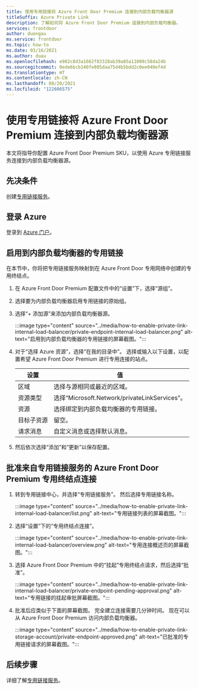 ```yaml
---
title: 使用专用链接将 Azure Front Door Premium 连接到内部负载均衡器源
titleSuffix: Azure Private Link
description: 了解如何将 Azure Front Door Premium 连接到内部负载均衡器。
services: frontdoor
author: duongau
ms.service: frontdoor
ms.topic: how-to
ms.date: 03/16/2021
ms.author: duau
ms.openlocfilehash: e902c8d3a1662f83328ab39a85a11009c58da24b
ms.sourcegitcommit: 0ede6bcb140fe805daa75d4b5bdd2c0ee040ef4d
ms.translationtype: HT
ms.contentlocale: zh-CN
ms.lasthandoff: 08/20/2021
ms.locfileid: "122606575"
---
```

# <a name="connect-azure-front-door-premium-to-an-internal-load-balancer-origin-with-private-link"></a>使用专用链接将 Azure Front Door Premium 连接到内部负载均衡器源

本文将指导你配置 Azure Front Door Premium SKU，以使用 Azure 专用链接服务连接到内部负载均衡器源。

## <a name="prerequisites"></a>先决条件

创建[专用链接服务](../../private-link/create-private-link-service-portal.md)。

## <a name="sign-in-to-azure"></a>登录 Azure

登录到 [Azure 门户](https://portal.azure.com)。

## <a name="enable-private-link-to-an-internal-load-balancer"></a>启用到内部负载均衡器的专用链接
 
在本节中，你将把专用链接服务映射到在 Azure Front Door 专用网络中创建的专用终结点。 

1. 在 Azure Front Door Premium 配置文件中的“设置”下，选择“源组”。

1. 选择要为内部负载均衡器启用专用链接的原始组。

1. 选择“+ 添加源”来添加内部负载均衡器源。

    :::image type="content" source="../media/how-to-enable-private-link-internal-load-balancer/private-endpoint-internal-load-balancer.png" alt-text="启用到内部负载均衡器的专用链接的屏幕截图。":::

1. 对于“选择 Azure 资源”，选择“在我的目录中”。 选择或输入以下设置，以配置希望 Azure Front Door Premium 进行专用连接的站点。

    | 设置 | 值 |
    | ------- | ----- |
    | 区域 | 选择与源相同或最近的区域。 |
    | 资源类型 | 选择“Microsoft.Network/privateLinkServices”。 |
    | 资源 | 选择绑定到内部负载均衡器的专用链接。 |
    | 目标子资源 | 留空。 |
    | 请求消息 | 自定义消息或选择默认消息。 |

1. 然后依次选择“添加”和“更新”以保存配置。

## <a name="approve-azure-front-door-premium-private-endpoint-connection-from-private-link-service"></a>批准来自专用链接服务的 Azure Front Door Premium 专用终结点连接

1. 转到专用链接中心，并选择“专用链接服务”。 然后选择专用链接名称。

    :::image type="content" source="../media/how-to-enable-private-link-internal-load-balancer/list.png" alt-text="专用链接列表的屏幕截图。":::

1. 选择“设置”下的“专用终结点连接”。

    :::image type="content" source="../media/how-to-enable-private-link-internal-load-balancer/overview.png" alt-text="专用连接概述页的屏幕截图。":::

1. 选择 Azure Front Door Premium 中的“挂起”专用终结点请求，然后选择“批准”。

    :::image type="content" source="../media/how-to-enable-private-link-internal-load-balancer/private-endpoint-pending-approval.png" alt-text="专用链接的挂起审批屏幕截图。":::

1. 批准后应类似于下面的屏幕截图。 完全建立连接需要几分钟时间。 现在可以从 Azure Front Door Premium 访问内部负载均衡器。

    :::image type="content" source="../media/how-to-enable-private-link-storage-account/private-endpoint-approved.png" alt-text="已批准的专用链接请求的屏幕截图。":::

## <a name="next-steps"></a>后续步骤

详细了解[专用链接服务](../../private-link/private-link-service-overview.md)。
